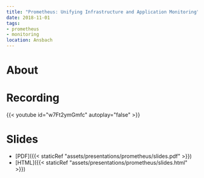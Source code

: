 ```yaml
---
title: "Prometheus: Unifying Infrastructure and Application Monitoring"
date: 2018-11-01
tags:
- prometheus
- monitoring
location: Ansbach
---
```

# About

# Recording

{{< youtube id="w7Ft2ymGmfc" autoplay="false" >}}

# Slides

* [PDF]({{< staticRef "assets/presentations/prometheus/slides.pdf" >}})
* [HTML]({{< staticRef "assets/presentations/prometheus/slides.html" >}})
